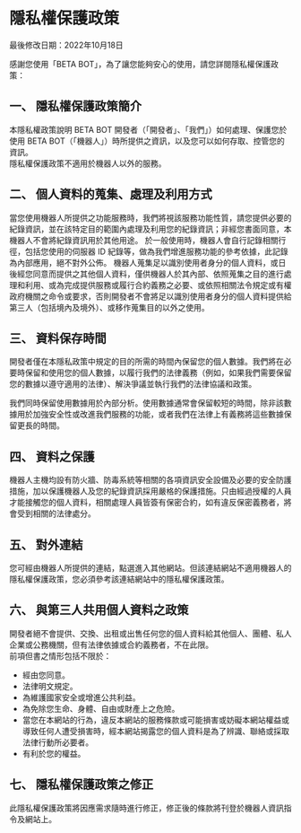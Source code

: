 # 隱私權保護政策
最後修改日期：2022年10月18日

感謝您使用「BETA BOT」，為了讓您能夠安心的使用，請您詳閱隱私權保護政策：

## 一、 隱私權保護政策簡介

本隱私權政策說明 BETA BOT 開發者（「開發者」、「我們」）如何處理、保護您於使用 BETA BOT（「機器人」）時所提供之資訊，以及您可以如何存取、控管您的資訊。  
隱私權保護政策不適用於機器人以外的服務。

## 二、 個人資料的蒐集、處理及利用方式

當您使用機器人所提供之功能服務時，我們將視該服務功能性質，請您提供必要的紀錄資訊，並在該特定目的範圍內處理及利用您的紀錄資訊；非經您書面同意，本機器人不會將紀錄資訊用於其他用途。 於一般使用時，機器人會自行記錄相關行徑，包括您使用的伺服器 ID 紀錄等，做為我們增進服務功能的參考依據，此記錄為內部應用，絕不對外公佈。 機器人蒐集足以識別使用者身分的個人資料，或日後經您同意而提供之其他個人資料，僅供機器人於其內部、依照蒐集之目的進行處理和利用、或為完成提供服務或履行合約義務之必要、或依照相關法令規定或有權政府機關之命令或要求，否則開發者不會將足以識別使用者身分的個人資料提供給第三人（包括境內及境外）、或移作蒐集目的以外之使用。

## 三、 資料保存時間

開發者僅在本隱私政策中規定的目的所需的時間內保留您的個人數據。我們將在必要時保留和使用您的個人數據，以履行我們的法律義務（例如，如果我們需要保留您的數據以遵守適用的法律）、解決爭議並執行我們的法律協議和政策。

我們同時保留使用數據用於內部分析。使用數據通常會保留較短的時間，除非該數據用於加強安全性或改進我們服務的功能，或者我們在法律上有義務將這些數據保留更長的時間。

## 四、 資料之保護

機器人主機均設有防火牆、防毒系統等相關的各項資訊安全設備及必要的安全防護措施，加以保護機器人及您的紀錄資訊採用嚴格的保護措施。只由經過授權的人員才能接觸您的個人資料，相關處理人員皆簽有保密合約，如有違反保密義務者，將會受到相關的法律處分。

## 五、 對外連結

您可經由機器人所提供的連結，點選進入其他網站。但該連結網站不適用機器人的隱私權保護政策，您必須參考該連結網站中的隱私權保護政策。 

## 六、 與第三人共用個人資料之政策

開發者絕不會提供、交換、出租或出售任何您的個人資料給其他個人、團體、私人企業或公務機關，但有法律依據或合約義務者，不在此限。  
前項但書之情形包括不限於：

- 經由您同意。
- 法律明文規定。
- 為維護國家安全或增進公共利益。
- 為免除您生命、身體、自由或財產上之危險。
- 當您在本網站的行為，違反本網站的服務條款或可能損害或妨礙本網站權益或導致任何人遭受損害時，經本網站揭露您的個人資料是為了辨識、聯絡或採取法律行動所必要者。
- 有利於您的權益。

## 七、 隱私權保護政策之修正

此隱私權保護政策將因應需求隨時進行修正，修正後的條款將刊登於機器人資訊指令及網站上。